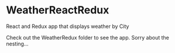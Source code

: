 # WeatherReactRedux
React and Redux app that displays weather by City

Check out the WeatherRedux folder to see the app. Sorry about the nesting...
